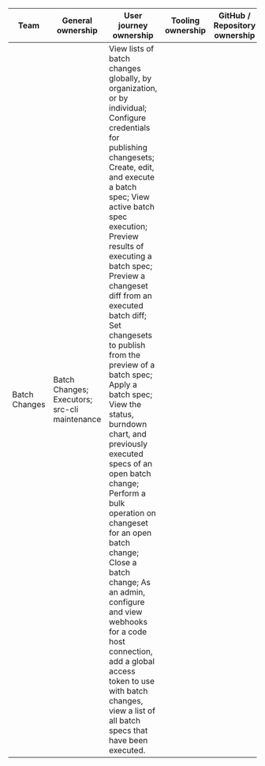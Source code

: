
| Team | General ownership | User journey ownership | Tooling ownership | GitHub / Repository ownership|
|------|-------------------|------------------------|-------------------|------------------------------|
| Batch Changes | Batch Changes; Executors; src-cli maintenance | View lists of batch changes globally, by organization, or by individual; Configure credentials for publishing changesets; Create, edit, and execute a batch spec; View active batch spec execution; Preview results of executing a batch spec; Preview a changeset diff from an executed batch diff; Set changesets to publish from the preview of a batch spec; Apply a batch spec; View the status, burndown chart, and previously executed specs of an open batch change; Perform a bulk operation on changeset for an open batch change; Close a batch change; As an admin, configure and view webhooks for a code host connection, add a global access token to use with batch changes, view a list of all batch specs that have been executed. | | |